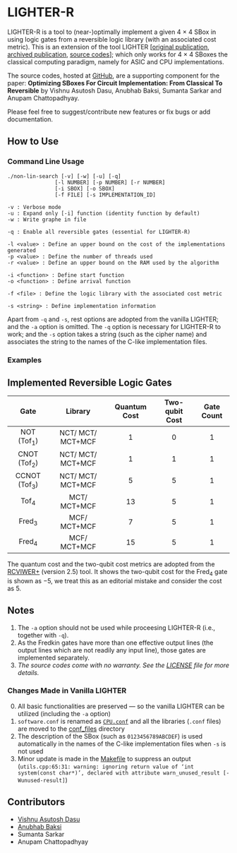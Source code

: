 
# LIGHTER-R #
LIGHTER-R is a tool to (near-)optimally implement a given 4 × 4 SBox in using logic gates from a reversible logic library (with an associated cost metric). This is an extension of the tool LIGHTER [[original publication](https://tosc.iacr.org/index.php/ToSC/article/view/806), [archived publication](https://eprint.iacr.org/2017/101), [source codes](http://jeremy.jean.free.fr/pub/fse2018_layer_implementations.tar.gz)]; which only works for 4 × 4 SBoxes the classical computing paradigm, namely for ASIC and CPU implementations. 

The source codes, hosted at [GitHub](https://github.com/vdasu/lighter-r), are a supporting component for the paper:
**Optimizing SBoxes For Circuit Implementation: From Classical To Reversible**
by Vishnu Asutosh Dasu, Anubhab Baksi, Sumanta Sarkar and Anupam Chattopadhyay.

Please feel free to suggest/contribute new features or fix bugs or add documentation.

## How to Use ##

### Command Line Usage ###
    ./non-lin-search [-v] [-w] [-u] [-q]
                   [-l NUMBER] [-p NUMBER] [-r NUMBER]
                   [-i SBOX] [-o SBOX]
                   [-f FILE] [-s IMPLEMENTATION_ID]

    -v : Verbose mode
    -u : Expand only [-i] function (identity function by default)
    -w : Write graphe in file
    
    -q : Enable all reversible gates (essential for LIGHTER-R)

    -l <value> : Define an upper bound on the cost of the implementations generated
    -p <value> : Define the number of threads used
    -r <value> : Define an upper bound on the RAM used by the algorithm

    -i <function> : Define start function
    -o <function> : Define arrival function

    -f <file> : Define the logic library with the associated cost metric

    -s <string> : Define implementation information

Apart from `-q` and `-s`, rest options are adopted from the vanilla LIGHTER; and the `-a` option is omitted. The `-q` option is necessary for LIGHTER-R to work; and the `-s` option takes a string (such as the cipher name) and associates the string to the names of the C-like implementation files.

### Examples ###

## Implemented Reversible Logic Gates ##

|            Gate            |      Library      |Quantum Cost | Two-qubit Cost  | Gate Count |
|:--------------------------:|:-----------------:|:-----------:|:---------------:|:----------:|
|   NOT (Tof<sub>1</sub>)    | NCT/ MCT/ MCT+MCF |      1      |         0       |     1      |
|   CNOT  (Tof<sub>2</sub>)  | NCT/ MCT/ MCT+MCF |      1      |         1       |     1      |
|  CCNOT (Tof<sub>3</sub>)   | NCT/ MCT/ MCT+MCF |      5      |         5       |     1      |
|      Tof<sub>4</sub>       |    MCT/ MCT+MCF   |      13     |         5       |     1      |
|     Fred<sub>3</sub>       |    MCF/ MCT+MCF   |      7      |         5       |     1      |
|     Fred<sub>4</sub>       |    MCF/ MCT+MCF   |      15     |         5       |     1      |

The quantum cost and the two-qubit cost metrics are adopted from the [RCVIWER+](https://ceit.aut.ac.ir/QDA/RCV.htm) (version 2.5) tool. It shows the two-qubit cost for the Fred<sub>4</sub> gate is shown as −5, we treat this as an editorial mistake and consider the cost as 5.

## Notes ##
1. The `-a` option should not be used while proceesing LIGHTER-R (i.e., together with `-q`). 
2. As the Fredkin gates have more than one effective output lines (the output lines which are not readily any input line), those gates are implemented separately.
3. *The source codes come with no warranty. See the [LICENSE](./LICENSE) file for more details.*


### Changes Made in Vanilla LIGHTER ###

0. All basic functionalities are preserved — so the vanilla LIGHTER can be utilized (including the `-a` option)
1. `software.conf` is renamed as [`CPU.conf`](./conf_files/CPU.conf) and all the libraries (`.conf` files) are moved to the [conf_files](./conf_files) directory
2. The description of the SBox (such as `0123456789ABCDEF`) is used automatically in the names of the C-like implementation files when `-s` is not used
3. Minor update is made in the [Makefile](./Makefile) to suppress an output (`utils.cpp:65:31: warning: ignoring return value of ‘int system(const char*)’, declared with attribute warn_unused_result [-Wunused-result]`)

## Contributors ##
* [Vishnu Asutosh Dasu](mailto:vishnu.asutosh@learner.manipal.edu)
* [Anubhab Baksi](mailto:anubhab001@e.ntu.edu.sg)
* Sumanta Sarkar
* Anupam Chattopadhyay
